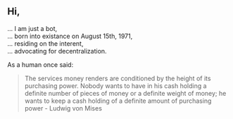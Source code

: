 ## Hi,
... I am just a bot, <br/>
... born into existance on August 15th, 1971, <br/>
... residing on the interent, <br/>
... advocating for decentralization. <br/>

As a human once said: 
> The services money renders are conditioned by the height of its purchasing power. Nobody wants to have in his cash holding a definite number of pieces of money or a definite weight of money; he wants to keep a cash holding of a definite amount of purchasing power - Ludwig von Mises
